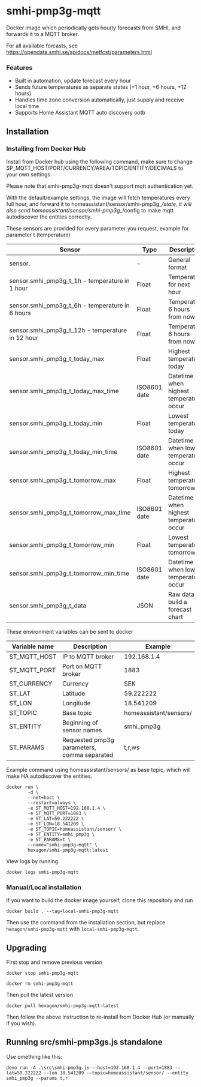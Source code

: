 # smhi-pmp3g-mqtt

Docker image which periodically gets hourly forecasts from SMHI, and forwards it to a MQTT broker.

For all available forcasts, see https://opendata.smhi.se/apidocs/metfcst/parameters.html

### Features

*  Built in automation, update forecast every hour
*  Sends future temperatures as separate states (+1 hour, +6 hours, +12 hours)
*  Handles time zone conversion automatically, just supply and receive local time
*  Supports Home Assistant MQTT auto discovery ootb

## Installation

### Installing from Docker Hub

Install from Docker hub using the following command, make sure to change SP_MQTT_HOST/PORT/CURRENCY/AREA/TOPIC/ENTITY/DECIMALS to your own settings.

Please note that smhi-pmp3g-mqtt doesn't support mqtt authentication yet.

With the default/example settings, the image will fetch temperatures every full hour, and forward it to homeassistant/sensor/smhi-pmp3g_*/state, it will also send homeassistant/sensor/smhi-pmp3g_*/config to make mqtt autodiscover the entities correctly.

These sensors are provided for every parameter you request, example for parameter t (temperature)

| Sensor                                       | Type  | Description                           |
|----------------------------------------------|-------|---------------------------------------|
| sensor.<entity>_<parameter>_<descriptor>     | -     | General format                        |
| sensor.smhi_pmp3g_t_1h - temperature in 1 hour   | Float | Temperature for next hour               |
| sensor.smhi_pmp3g_t_6h - temperature in 6 hours  | Float | Temperature 6 hours from now            |
| sensor.smhi_pmp3g_t_12h - temperature in 12 hour | Float | Temperature 6 hours from now            |
| sensor.smhi_pmp3g_t_today_max                   | Float | Highest temperature today               |
| sensor.smhi_pmp3g_t_today_max_time              | ISO8601 date | Datetime when highest temperature occur |
| sensor.smhi_pmp3g_t_today_min                   | Float | Lowest temperature today                |
| sensor.smhi_pmp3g_t_today_min_time              | ISO8601 date | Datetime when lowest temperature occur  |
| sensor.smhi_pmp3g_t_tomorrow_max                | Float | Highest temperature tomorrow            |
| sensor.smhi_pmp3g_t_tomorrow_max_time           | ISO8601 date | Datetime when highest temperature occur |
| sensor.smhi_pmp3g_t_tomorrow_min                | Float | Lowest temperature tomorrow             |
| sensor.smhi_pmp3g_t_tomorrow_min_time           | ISO8601 date | Datetime when lowest temperature occur  |
| sensor.smhi_pmp3g_t_data                        | JSON | Raw data to build a forecast chart  |

These environment variables can be sent to docker

| Variable name | Description                         | Example                |
|---------------|-------------------------------------|------------------------|
| ST_MQTT_HOST  | IP to MQTT broker                   | 192.168.1.4            |
| ST_MQTT_PORT  | Port on MQTT broker                 | 1883                   |
| ST_CURRENCY   | Currency                            | SEK                    |
| ST_LAT        | Latitude                            | 59.222222              |
| ST_LON        | Longitude                           | 18.541209              |
| ST_TOPIC      | Base topic                          | homeassistant/sensors/ |
| ST_ENTITY     | Beginning of sensor names           | smhi_pmp3g             |
| ST_PARAMS     | Requested pmp3g parameters, comma separated | t,r,ws         |

Example command using homeassistant/sensors/ as base topic, which will make HA autodiscover the entities.

```
docker run \
        -d \
        --net=host \
        --restart=always \
        -e ST_MQTT_HOST=192.168.1.4 \
        -e ST_MQTT_PORT=1883 \
        -e ST_LAT=59.222222 \
        -e ST_LON=18.541209 \
        -e ST_TOPIC=homeassistant/sensor/ \
        -e ST_ENTITY=smhi_pmp3g \
        -e ST_PARAMS=t \
        --name="smhi-pmp3g-mqtt" \
        hexagon/smhi-pmp3g-mqtt:latest
```

View logs by running

```
docker logs smhi-pmp3g-mqtt
```

### Manual/Local installation

If you want to build the docker image yourself, clone this repository and run

```docker build . --tag=local-smhi-pmp3g-mqtt```

Then use the command from the installation section, but replace ```hexagon/smhi-pmp3g-mqtt``` with ```local-smhi-pmp3g-mqtt```.

## Upgrading

First stop and remove previous version

```docker stop smhi-pmp3g-mqtt```

```docker rm smhi-pmp3g-mqtt```

Then pull the latest version

```docker pull hexagon/smhi-pmp3g-mqtt:latest```

Then follow the above instruction to re-install from Docker Hub (or manually if you wish).

## Running src/smhi-pmp3gs.js standalone

Use omething like this:

`deno run -A .\src\smhi-pmp3g.js --host=192.168.1.4 --port=1883 --lat=59.222222 --lon 18.541209 --topic=homeassistant/sensor/ --entity smhi_pmp3g --params t,r`